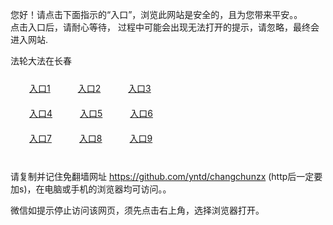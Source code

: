您好！请点击下面指示的“入口”，浏览此网站是安全的，且为您带来平安。。 <br/>
点击入口后，请耐心等待， 过程中可能会出现无法打开的提示，请忽略，最终会进入网站. </br>

法轮大法在长春<br/>
<div style="padding:10px"><a style="margin:20px" target="_blank" href="https://de2rzlzimzih.cloudfront.net/2Qpsp?zkrvcn" id="ccLink1" rel="nofollow">入口1</a> <a target="_blank" style="margin:20px" href="https://d2k7t9n025wye9.cloudfront.net/2Qpsp?lzkgibo" id="ccLink2" rel="nofollow">入口2</a> <a style="margin:20px" target="_blank" href="https://d3muvsu6rtm8oz.cloudfront.net/2Qpsp?vllxvtc" id="ccLink3" rel="nofollow">入口3</a></div>

<div style="padding:10px" ><a style="margin:20px" target="_blank" href="https://de2rzlzimzih.cloudfront.net/2Qpsp?zkrvcn" id="ccLink4" rel="nofollow">入口4</a> <a style="margin:20px" href="https://d2k7t9n025wye9.cloudfront.net/2Qpsp?lzkgibo" target="_blank" id="ccLink5" rel="nofollow">入口5</a> <a style="margin:20px" href="https://d3muvsu6rtm8oz.cloudfront.net/2Qpsp?vllxvtc" target="_blank" id="ccLink6" rel="nofollow">入口6</a></div>

<div style="padding:10px"><a style="margin:20px" target="_blank" href="https://de2rzlzimzih.cloudfront.net/2Qpsp?zkrvcn" id="ccLink7" rel="nofollow">入口7</a> <a style="margin:20px" href="https://d2k7t9n025wye9.cloudfront.net/2Qpsp?lzkgibo" target="_blank" id="ccLink8" rel="nofollow">入口8</a> <a style="margin:20px" target="_blank" href="https://d3muvsu6rtm8oz.cloudfront.net/2Qpsp?vllxvtc" id="ccLink9" rel="nofollow">入口9</a></div>

<br/>



请复制并记住免翻墙网址 https://github.com/yntd/changchunzx (http后一定要加s)，在电脑或手机的浏览器均可访问。。<br/>

微信如提示停止访问该网页，须先点击右上角，选择浏览器打开。

